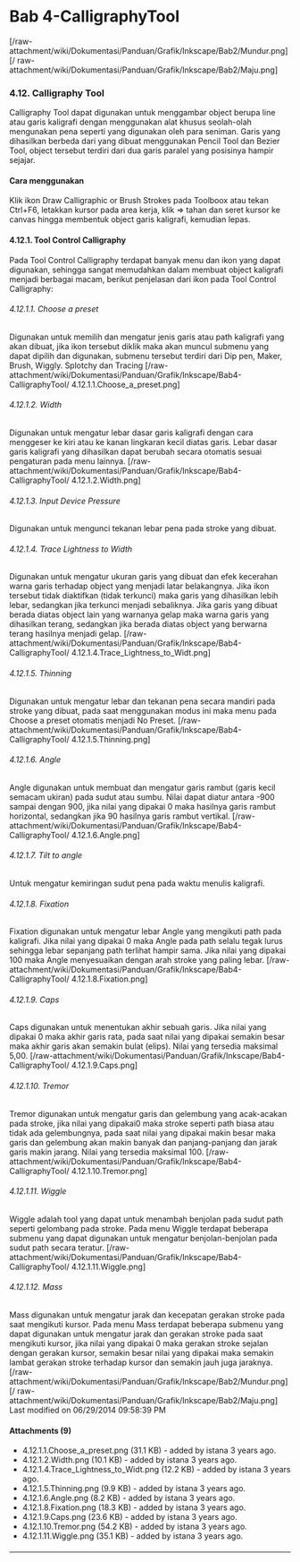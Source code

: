 # Bab 4-CalligraphyTool
[/raw-attachment/wiki/Dokumentasi/Panduan/Grafik/Inkscape/Bab2/Mundur.png] [/
raw-attachment/wiki/Dokumentasi/Panduan/Grafik/Inkscape/Bab2/Maju.png]
### 4.12. Calligraphy Tool
Calligraphy Tool dapat digunakan untuk menggambar object berupa line atau garis
kaligrafi dengan menggunakan alat khusus seolah-olah mengunakan pena seperti
yang digunakan oleh para seniman. Garis yang dihasilkan berbeda dari yang
dibuat menggunakan Pencil Tool dan Bezier Tool, object tersebut terdiri dari
dua garis paralel yang posisinya hampir sejajar.
#### Cara menggunakan
Klik ikon Draw Calligraphic or Brush Strokes pada Toolboox atau tekan Ctrl+F6,
letakkan kursor pada area kerja, klik => tahan dan seret kursor ke canvas
hingga membentuk object garis kaligrafi, kemudian lepas.
#### 4.12.1. Tool Control Calligraphy
Pada Tool Control Calligraphy terdapat banyak menu dan ikon yang dapat
digunakan, sehingga sangat memudahkan dalam membuat object kaligrafi menjadi
berbagai macam, berikut penjelasan dari ikon pada Tool Control Calligraphy:
###### 4.12.1.1. Choose a preset
Digunakan untuk memilih dan mengatur jenis garis atau path kaligrafi yang akan
dibuat, jika ikon tersebut diklik maka akan muncul submenu yang dapat dipilih
dan digunakan, submenu tersebut terdiri dari Dip pen, Maker, Brush, Wiggly.
Splotchy dan Tracing
[/raw-attachment/wiki/Dokumentasi/Panduan/Grafik/Inkscape/Bab4-CalligraphyTool/
4.12.1.1.Choose_a_preset.png]
###### 4.12.1.2. Width
Digunakan untuk mengatur lebar dasar garis kaligrafi dengan cara menggeser ke
kiri atau ke kanan lingkaran kecil diatas garis. Lebar dasar garis kaligrafi
yang dihasilkan dapat berubah secara otomatis sesuai pengaturan pada menu
lainnya.
[/raw-attachment/wiki/Dokumentasi/Panduan/Grafik/Inkscape/Bab4-CalligraphyTool/
4.12.1.2.Width.png]
###### 4.12.1.3. Input Device Pressure
Digunakan untuk mengunci tekanan lebar pena pada stroke yang dibuat.
###### 4.12.1.4. Trace Lightness to Width
Digunakan untuk mengatur ukuran garis yang dibuat dan efek kecerahan warna
garis terhadap object yang menjadi latar belakangnya. Jika ikon tersebut tidak
diaktifkan (tidak terkunci) maka garis yang dihasilkan lebih lebar, sedangkan
jika terkunci menjadi sebaliknya. Jika garis yang dibuat berada diatas object
lain yang warnanya gelap maka warna garis yang dihasilkan terang, sedangkan
jika berada diatas object yang berwarna terang hasilnya menjadi gelap.
[/raw-attachment/wiki/Dokumentasi/Panduan/Grafik/Inkscape/Bab4-CalligraphyTool/
4.12.1.4.Trace_Lightness_to_Widt.png]
###### 4.12.1.5. Thinning
Digunakan untuk mengatur lebar dan tekanan pena secara mandiri pada stroke yang
dibuat, pada saat menggunakan modus ini maka menu pada Choose a preset otomatis
menjadi No Preset.
[/raw-attachment/wiki/Dokumentasi/Panduan/Grafik/Inkscape/Bab4-CalligraphyTool/
4.12.1.5.Thinning.png]
###### 4.12.1.6. Angle
Angle digunakan untuk membuat dan mengatur garis rambut (garis kecil semacam
ukiran) pada sudut atau sumbu. Nilai dapat diatur antara -900 sampai dengan
900, jika nilai yang dipakai 0 maka hasilnya garis rambut horizontal, sedangkan
jika 90 hasilnya garis rambut vertikal.
[/raw-attachment/wiki/Dokumentasi/Panduan/Grafik/Inkscape/Bab4-CalligraphyTool/
4.12.1.6.Angle.png]
###### 4.12.1.7. Tilt to angle
Untuk mengatur kemiringan sudut pena pada waktu menulis kaligrafi.
###### 4.12.1.8. Fixation
Fixation digunakan untuk mengatur lebar Angle yang mengikuti path pada
kaligrafi. Jika nilai yang dipakai 0 maka Angle pada path selalu tegak lurus
sehingga lebar sepanjang path terlihat hampir sama. Jika nilai yang dipakai 100
maka Angle menyesuaikan dengan arah stroke yang paling lebar.
[/raw-attachment/wiki/Dokumentasi/Panduan/Grafik/Inkscape/Bab4-CalligraphyTool/
4.12.1.8.Fixation.png]
###### 4.12.1.9. Caps
Caps digunakan untuk menentukan akhir sebuah garis. Jika nilai yang dipakai 0
maka akhir garis rata, pada saat nilai yang dipakai semakin besar maka akhir
garis akan semakin bulat (elips). Nilai yang tersedia maksimal 5,00.
[/raw-attachment/wiki/Dokumentasi/Panduan/Grafik/Inkscape/Bab4-CalligraphyTool/
4.12.1.9.Caps.png]
###### 4.12.1.10. Tremor
Tremor digunakan untuk mengatur garis dan gelembung yang acak-acakan pada
stroke, jika nilai yang dipakai0 maka stroke seperti path biasa atau tidak ada
gelembungnya, pada saat nilai yang dipakai makin besar maka garis dan gelembung
akan makin banyak dan panjang-panjang dan jarak garis makin jarang. Nilai yang
tersedia maksimal 100.
[/raw-attachment/wiki/Dokumentasi/Panduan/Grafik/Inkscape/Bab4-CalligraphyTool/
4.12.1.10.Tremor.png]
###### 4.12.1.11. Wiggle
Wiggle adalah tool yang dapat untuk menambah benjolan pada sudut path seperti
gelombang pada stroke. Pada menu Wiggle terdapat beberapa submenu yang dapat
digunakan untuk mengatur benjolan-benjolan pada sudut path secara teratur.
[/raw-attachment/wiki/Dokumentasi/Panduan/Grafik/Inkscape/Bab4-CalligraphyTool/
4.12.1.11.Wiggle.png]
###### 4.12.1.12. Mass
Mass digunakan untuk mengatur jarak dan kecepatan gerakan stroke pada saat
mengikuti kursor. Pada menu Mass terdapat beberapa submenu yang dapat digunakan
untuk mengatur jarak dan gerakan stroke pada saat mengikuti kursor, jika nilai
yang dipakai 0 maka gerakan stroke sejalan dengan gerakan kursor, semakin besar
nilai yang dipakai maka semakin lambat gerakan stroke terhadap kursor dan
semakin jauh juga jaraknya.
[/raw-attachment/wiki/Dokumentasi/Panduan/Grafik/Inkscape/Bab2/Mundur.png] [/
raw-attachment/wiki/Dokumentasi/Panduan/Grafik/Inkscape/Bab2/Maju.png]
Last modified on 06/29/2014 09:58:39 PM
#### Attachments (9)
  * 4.12.1.1.Choose_a_preset.png​ (31.1 KB) - added by istana 3 years ago.
  * 4.12.1.2.Width.png​ (10.1 KB) - added by istana 3 years ago.
  * 4.12.1.4.Trace_Lightness_to_Widt.png​ (12.2 KB) - added by istana 3 years
      ago.
  * 4.12.1.5.Thinning.png​ (9.9 KB) - added by istana 3 years ago.
  * 4.12.1.6.Angle.png​ (8.2 KB) - added by istana 3 years ago.
  * 4.12.1.8.Fixation.png​ (18.3 KB) - added by istana 3 years ago.
  * 4.12.1.9.Caps.png​ (23.6 KB) - added by istana 3 years ago.
  * 4.12.1.10.Tremor.png​ (54.2 KB) - added by istana 3 years ago.
  * 4.12.1.11.Wiggle.png​ (35.1 KB) - added by istana 3 years ago.
#### 
    
 
 
 
 
 
---
 
